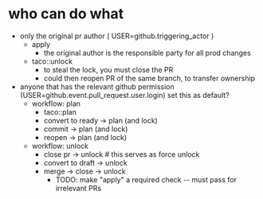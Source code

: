 # who can do what

- only the original pr author ( USER=github.triggering_actor )
  - apply
    - the original author is the responsible party for all prod changes
  - taco::unlock
    - to steal the lock, you must close the PR
    - could then reopen PR of the same branch, to transfer ownership
- anyone that has the relevant github permission
  (USER=github.event.pull_request.user.login) set this as default?
  - workflow: plan
    - taco::plan
    - convert to ready -> plan (and lock)
    - commit -> plan (and lock)
    - reopen -> plan (and lock)
  - workflow: unlock
    - close pr -> unlock # this serves as force unlock
    - convert to draft -> unlock
    - merge -> close -> unlock
      - TODO: make "apply" a required check -- must pass for irrelevant PRs
